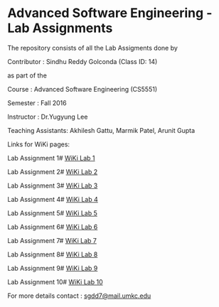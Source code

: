# Advanced Software Engineering - Lab Assignments

The repository consists of all the Lab Assigments done by

Contributor : Sindhu Reddy Golconda (Class ID: 14)

as part of the

Course : Advanced Software Engineering (CS5551)

Semester : Fall 2016

Instructor : Dr.Yugyung Lee

Teaching Assistants: Akhilesh Gattu, Marmik Patel, Arunit Gupta



Links for WiKi pages:

Lab Assignment 1# <a  href="https://github.com/SindhuReddyG-sgdd7/CS5551-LabAssignments/wiki/Tutorial-1"> WiKi Lab 1</a>

Lab Assignment 2# <a href="https://github.com/SindhuReddyG-sgdd7/CS5551-LabAssignments/wiki/Tutorial-2"> WiKi Lab 2</a>

Lab Assignment 3# <a href="https://github.com/SindhuReddyG-sgdd7/CS5551-LabAssignments/wiki/Tutorial-3"> WiKi Lab 3</a>

Lab Assignment 4# <a href="https://github.com/SindhuReddyG-sgdd7/CS5551-LabAssignments/wiki/Tutorial-4"> WiKi Lab 4</a>

Lab Assignment 5# <a href="https://github.com/SindhuReddyG-sgdd7/CS5551-LabAssignments/wiki/Tutorial-5"> WiKi Lab 5</a>

Lab Assignment 6# <a href="https://github.com/SindhuReddyG-sgdd7/CS5551-LabAssignments/wiki/Tutorial-6"> WiKi Lab 6</a>

Lab Assignment 7# <a href="https://github.com/SindhuReddyG-sgdd7/CS5551-LabAssignments/wiki/Tutorial-7"> WiKi Lab 7</a>

Lab Assignment 8# <a href="https://github.com/SindhuReddyG-sgdd7/CS5551-LabAssignments/wiki/Tutorial-8"> WiKi Lab 8</a>

Lab Assignment 9# <a href="https://github.com/SindhuReddyG-sgdd7/CS5551-LabAssignments/wiki/Tutorial-9"> WiKi Lab 9</a>

Lab Assignment 10# <a href="https://github.com/SindhuReddyG-sgdd7/CS5551-LabAssignments/wiki/Tutorial-10"> WiKi Lab 10</a>


For more details contact : sgdd7@mail.umkc.edu
